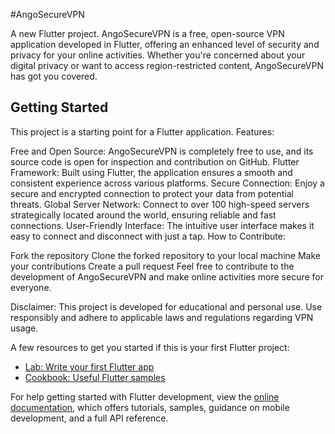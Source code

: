 #AngoSecureVPN

A new Flutter project.
AngoSecureVPN is a free, open-source VPN application developed in Flutter, 
offering an enhanced level of security and privacy for your online activities. 
Whether you're concerned about your digital privacy or want to access region-restricted content,
AngoSecureVPN has got you covered.


## Getting Started

This project is a starting point for a Flutter application.
Features:

Free and Open Source: AngoSecureVPN is completely free to use, and its source code is open for inspection and contribution on GitHub.
Flutter Framework: Built using Flutter, the application ensures a smooth and consistent experience across various platforms.
Secure Connection: Enjoy a secure and encrypted connection to protect your data from potential threats.
Global Server Network: Connect to over 100 high-speed servers strategically located around the world, ensuring reliable and fast connections.
User-Friendly Interface: The intuitive user interface makes it easy to connect and disconnect with just a tap.
How to Contribute:

Fork the repository
Clone the forked repository to your local machine
Make your contributions
Create a pull request
Feel free to contribute to the development of AngoSecureVPN and make online activities more secure for everyone.

Disclaimer:
This project is developed for educational and personal use. Use responsibly and adhere to applicable laws and regulations regarding VPN usage.

A few resources to get you started if this is your first Flutter project:

- [Lab: Write your first Flutter app](https://docs.flutter.dev/get-started/codelab)
- [Cookbook: Useful Flutter samples](https://docs.flutter.dev/cookbook)

For help getting started with Flutter development, view the
[online documentation](https://docs.flutter.dev/), which offers tutorials,
samples, guidance on mobile development, and a full API reference.
